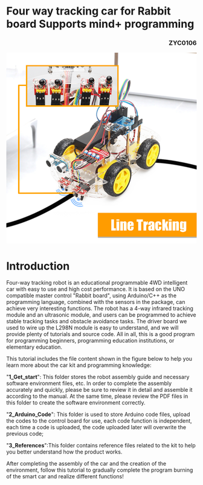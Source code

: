 # Four way tracking car for Rabbit board Supports mind+ programming
<h3 align="right">ZYC0106</h3>

[![四路循迹小车](Tracking_Car.jpg "trackingcar_show")](https://www.alibaba.com/product-detail/DIY-C-C-Program-Robotic-Kit_1600142631648.html?spm=a2700.shop_plser.41413.87.30a694281Z9MRr)

# Introduction
Four-way tracking robot is an educational programmable 4WD intelligent car with easy to use and high cost performance. It is based on the UNO compatible master control "Rabbit board", using Arduino/C++ as the programming language, combined with the sensors in the package, can achieve very interesting functions. The robot has a 4-way infrared tracking module and an ultrasonic module, and users can be programmed to achieve stable tracking tasks and obstacle avoidance tasks. The driver board we used to wire up the L298N module is easy to understand, and we will provide plenty of tutorials and source code. All in all, this is a good program for programming beginners, programming education institutions, or elementary education.

This tutorial includes the file content shown in the figure below to help you learn more about the car kit and programming knowledge:

"**1_Get_start**": This folder stores the robot assembly guide and necessary software environment files, etc. In order to complete the assembly accurately and quickly, please be sure to review it in detail and assemble it according to the manual. At the same time, please review the PDF files in this folder to create the software environment correctly.

"**2_Arduino_Code**": This folder is used to store Arduino code files, upload the codes to the control board for use, each code function is independent, each time a code is uploaded, the code uploaded later will overwrite the previous code;

"**3_References**":This folder contains reference files related to the kit to help you better understand how the product works.

After completing the assembly of the car and the creation of the environment, follow this tutorial to gradually complete the program burning of the smart car and realize different functions!